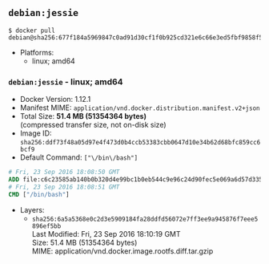 ## `debian:jessie`

```console
$ docker pull debian@sha256:677f184a5969847c0ad91d30cf1f0b925cd321e6c66e3ed5fbf9858f58425d1a
```

-	Platforms:
	-	linux; amd64

### `debian:jessie` - linux; amd64

-	Docker Version: 1.12.1
-	Manifest MIME: `application/vnd.docker.distribution.manifest.v2+json`
-	Total Size: **51.4 MB (51354364 bytes)**  
	(compressed transfer size, not on-disk size)
-	Image ID: `sha256:ddf73f48a05d97e4f473d0b4ccb53383cbb0647d10e34b62d68bfc859cc6bcf9`
-	Default Command: `["\/bin\/bash"]`

```dockerfile
# Fri, 23 Sep 2016 18:08:50 GMT
ADD file:c6c23585ab140b0b320d4e99bc1b0eb544c9e96c24d90fec5e069a6d57d335ca in / 
# Fri, 23 Sep 2016 18:08:51 GMT
CMD ["/bin/bash"]
```

-	Layers:
	-	`sha256:6a5a5368e0c2d3e5909184fa28ddfd56072e7ff3ee9a945876f7eee5896ef5bb`  
		Last Modified: Fri, 23 Sep 2016 18:10:19 GMT  
		Size: 51.4 MB (51354364 bytes)  
		MIME: application/vnd.docker.image.rootfs.diff.tar.gzip
